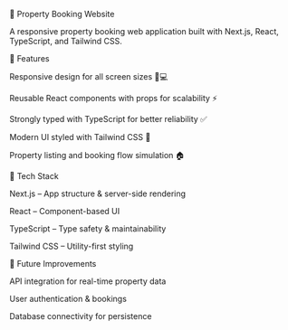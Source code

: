 🏡 Property Booking Website

A responsive property booking web application built with Next.js, React, TypeScript, and Tailwind CSS.

🔹 Features

Responsive design for all screen sizes 📱💻

Reusable React components with props for scalability ⚡

Strongly typed with TypeScript for better reliability ✅

Modern UI styled with Tailwind CSS 🎨

Property listing and booking flow simulation 🏠

🚀 Tech Stack

Next.js – App structure & server-side rendering

React – Component-based UI

TypeScript – Type safety & maintainability

Tailwind CSS – Utility-first styling

📌 Future Improvements

API integration for real-time property data

User authentication & bookings

Database connectivity for persistence
